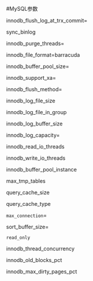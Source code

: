 #MySQL参数

innodb_flush_log_at_trx_commit=

sync_binlog



innodb_purge_threads=

innodb_file_format=barracuda

innodb_buffer_pool_size=

innodb_support_xa=

innodb_flush_method=


innodb_log_file_size

innodb_log_file_in_group

innodb_log_buffer_size

innodb_log_capacity=

innodb_read_io_threads

innodb_write_io_threads


innodb_buffer_pool_instance

max_tmp_tables

query_cache_size

query_cache_type


`max_connection`=

sort_buffer_size=

`read_only`

innodb_thread_concurrency

innodb_old_blocks_pct

innodb_max_dirty_pages_pct


